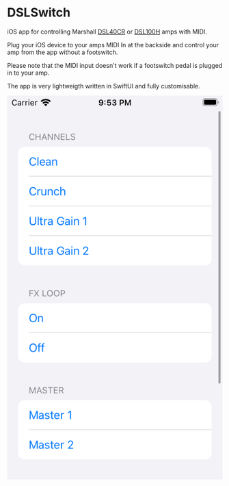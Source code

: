DSLSwitch
===

iOS app for controlling Marshall [DSL40CR](https://marshall.com/amps/products/amps/dsl/dsl40) or [DSL100H](https://marshall.com/amps/products/amps/dsl/dsl100) amps with MIDI. 
  
Plug your iOS device to your amps MIDI In at the backside and control your amp from the app without a footswitch. 
  
Please note that the MIDI input doesn't work if a footswitch pedal is plugged in to your amp. 

The app is very lightweigth written in SwiftUI and fully customisable. 

![alt tag](https://github.com/cemolcay/DSLSwitch/blob/main/demo.png?raw=true)

